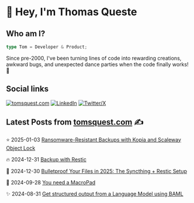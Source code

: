 # 👋 Hey, I'm Thomas Queste

## Who am I?

```typescript
type Tom = Developer & Product;
```

Since pre-2000, I've been turning lines of code into rewarding creations,
  awkward bugs, and unexpected dance parties when the code finally works! 🎉

## Social links

[![tomsquest.com](https://img.shields.io/badge/blog-red?style=for-the-badge&label=tomsquest.com&color=blue)](https://www.tomsquest.com)
[![LinkedIn](https://img.shields.io/badge/LinkedIn-0a66c2?style=for-the-badge&label=Thomas%20Queste&color=blue)](https://www.linkedin.com/in/thomasqueste)
[![Twitter/X](https://img.shields.io/badge/Twitter-0a66c2?style=for-the-badge&label=Thomas%20Queste&color=blue)](https://x.com/thomasqueste)

## Latest Posts from [tomsquest.com](https://www.tomsquest.com) ✍️

<!-- BLOG-POST-LIST:START -->
⭐ 2025-01-03 
 [Ransomware-Resistant Backups with Kopia and Scaleway Object Lock](https://www.tomsquest.com/blog/2025/01/kopia-scaleway-object-lock/) 

🔥 2024-12-31 
 [Backup with Restic](https://www.tomsquest.com/blog/2024/12/backup-restic-setup/) 

💫 2024-12-30 
 [Bulletproof Your Files in 2025: The Syncthing + Restic Setup](https://www.tomsquest.com/blog/2024/12/syncthing-restic-backup-setup-2025/) 

🚀 2024-09-28 
 [You need a MacroPad](https://www.tomsquest.com/blog/2024/09/you-need-a-macropad/) 

✨ 2024-08-31 
 [Get structured output from a Language Model using BAML](https://www.tomsquest.com/blog/2024/08/get-structured-output-from-llm-using-baml/) 
<!-- BLOG-POST-LIST:END -->